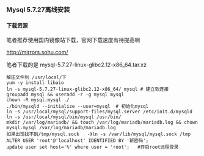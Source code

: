 ### Mysql 5.7.27离线安装

#### 下载资源

笔者推荐使用国内镜像站下载，官网下载速度有待提高啊

http://mirrors.sohu.com/ 

笔者下载的是 mysql-5.7.27-linux-glibc2.12-x86_64.tar.xz 

```
解压文件到 /usr/local/下
yum -y install libaio
ln -s mysql-5.7.27-linux-glibc2.12-x86_64/ mysql # 建立软连接
groupadd mysql && useradd -r -g mysql mysql 
chown -R mysql:mysql ./
./bin/mysqld --initialize --user=mysql  # 初始化mysql 
ln -s /usr/local/mysql/support-files/mysql.server /etc/init.d/mysqld
ln -s /usr/local/mysql/bin/mysql /usr/bin/
mkdir /var/log/mariadb/ && touch /var/log/mariadb/mariadb.log && chown mysql.mysql /var/log/mariadb/mariadb.log
如果出现找不到/tmp/mysql.sock   -》ln -s /var/lib/mysql/mysql.sock /tmp
ALTER USER 'root'@'localhost' IDENTIFIED BY '新密码';
update user set host='%' where user = 'root'; 	#开启root远程登录

```

